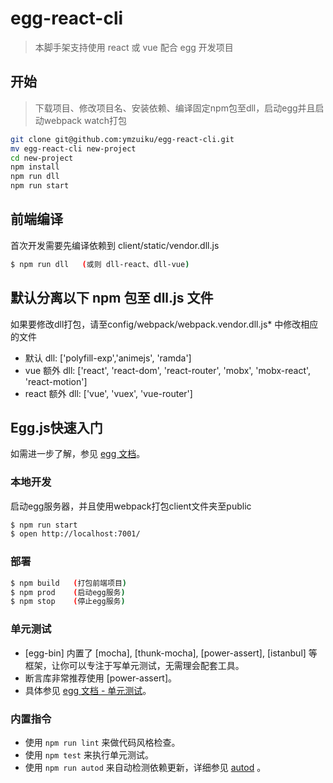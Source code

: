 # egg-react-cli

> 本脚手架支持使用 react 或 vue 配合 egg 开发项目

## 开始
> 下载项目、修改项目名、安装依赖、编译固定npm包至dll，启动egg并且启动webpack watch打包
```bash
git clone git@github.com:ymzuiku/egg-react-cli.git
mv egg-react-cli new-project
cd new-project
npm install
npm run dll
npm run start
```

## 前端编译
首次开发需要先编译依赖到 client/static/vendor.dll.js
```bash
$ npm run dll   (或则 dll-react、dll-vue)
```

## 默认分离以下 npm 包至 dll.js 文件

如果要修改dll打包，请至config/webpack/webpack.vendor.dll.js* 中修改相应的文件

- 默认 dll: ['polyfill-exp','animejs', 'ramda']
- vue 额外 dll: ['react', 'react-dom', 'react-router', 'mobx', 'mobx-react', 'react-motion']
- react 额外 dll: ['vue', 'vuex', 'vue-router']


## Egg.js快速入门

<!-- 在此次添加使用文档 -->

如需进一步了解，参见 [egg 文档][egg]。

### 本地开发
启动egg服务器，并且使用webpack打包client文件夹至public

```bash
$ npm run start
$ open http://localhost:7001/
```

### 部署

```bash
$ npm build   (打包前端项目)
$ npm prod    (启动egg服务)
$ npm stop    (停止egg服务)
```

### 单元测试

- [egg-bin] 内置了 [mocha], [thunk-mocha], [power-assert], [istanbul] 等框架，让你可以专注于写单元测试，无需理会配套工具。
- 断言库非常推荐使用 [power-assert]。
- 具体参见 [egg 文档 - 单元测试](https://eggjs.org/zh-cn/core/unittest)。

### 内置指令

- 使用 `npm run lint` 来做代码风格检查。
- 使用 `npm test` 来执行单元测试。
- 使用 `npm run autod` 来自动检测依赖更新，详细参见 [autod](https://www.npmjs.com/package/autod) 。


[egg]: https://eggjs.org
